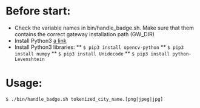 # Before start:
* Check the variable names in bin/handle_badge.sh. Make sure that them contains the correct gateway installation path (GW_DIR)
* Install Python3 [a link](https://www.python.org/)
* Install Python3 libraries:
** ``` $ pip3 install opencv-python ```
** ``` $ pip3 install numpy ```
** ``` $ pip3 install Unidecode ```
** ``` $ pip3 install python-Levenshtein ```

# Usage: 
```
$ ./bin/handle_badge.sh tokenized_city_name.[png|jpeg|jpg]
```
